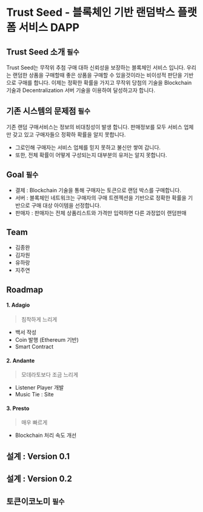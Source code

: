 # Trust Seed  - 블록체인 기반 랜덤박스 플랫폼 서비스 DAPP

## Trust Seed 소개 <code>필수</code>


Trust Seed는 무작위 추첨 구매 대하 신뢰성을 보장하는 블록체인 서비스 입니다.
우리는 랜덤한 상품을 구매할때 좋은 상품을 구매할 수 있을것이라는 비이성적 판단을 기반으로 구매를 합니다.
이제는 정확한 확률을 가지고 무작위 당첨의 기술을 Blockchain 기술과 Decentralization 서버 기술을 이용하여 달성하고자 합니다.


## 기존 시스템의 문제점 <code>필수</code>

기존 랜덤 구매서비스는 정보의 비대칭성이 발생 합니다. 판매정보를 모두 서비스 업체만 갖고 있고 구매자들으 정확하 확률을 알지 못합니다.
- 그로인해 구매자는 서비스 업체를 믿지 못하고 불신만 쌓여 갑니다.
- 또한, 전체 확률이 어떻게 구성되는지 대부분의 유저는 알지 못합니다.

## Goal <code>필수</code>
- 결제 : Blockchain 기술을 통해 구매자는 토큰으로 랜덤 박스를 구매합니다.
- 서버 : 블록체인 네트워크는 구매자의 구매 트렌젝션을 기반으로 정확한 확률을 기반으로 구매 대상 아이템을 선정합니다.
- 판매자 : 판매자는 전체 상품리스트와 가격만 입력하면 다른 과정없이 랜덤판매

## Team
- 김종완
- 김자원
- 유하랑
- 지주연

## Roadmap

#### 1. Adagio
> 침착하게 느리게

- 백서 작성
- Coin 발행 (Ethereum 기반)
- Smart Contract

#### 2. Andante
> 모데라토보다 조금 느리게

- Listener Player 개발
- Music Tie : Site

#### 3. Presto
> 매우 빠르게

- Blockchain 처리 속도 개선

## 설계 : Version 0.1

## 설계 : Version 0.2


## 토큰이코노미 <code>필수</code>

